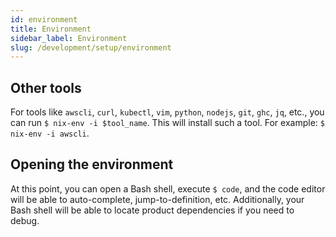 ```yaml
---
id: environment
title: Environment
sidebar_label: Environment
slug: /development/setup/environment
---
```


## Other tools

For tools like
`awscli`,
`curl`,
`kubectl`,
`vim`,
`python`,
`nodejs`,
`git`,
`ghc`,
`jq`,
etc.,
you can run
`$ nix-env -i $tool_name`.
This will install such a tool.
For example: `$ nix-env -i awscli`.

## Opening the environment

At this point,
you can open a Bash shell,
execute `$ code`,
and the code editor will be able to auto-complete,
jump-to-definition, etc.
Additionally,
your Bash shell will be able to locate product dependencies
if you need to debug.
